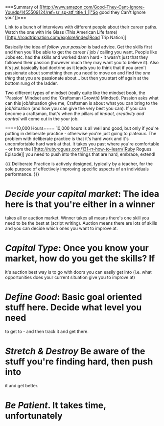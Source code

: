 ===Summary of [[http://www.amazon.com/Good-They-Cant-Ignore-You/dp/1455509124/ref=sr_sp-atf_title_1_1|"So good they Can't Ignore you"]]===

Link to a bunch of interviews with different people about their career paths.
Watch the one with Irie Glass (This American Life fame)
[[http://roadtripnation.com/explore/index|Road Trip Nation]]

Basically the idea of *_follow your passion_* is bad advice.  Get the skills
first and then you'll be able to get the career / job / calling you want.
People like Jobs etc. had the skills and worked damn hard - it wasn't just that
they followed their passion (however much they may want you to believe it).
Also it's just basically bad doctrine as it leads you to think that if you
aren't passionate about something then you need to move on and find the *one
thing* that you are passionate about... but then you start off again at the
bottom rung of the ladder.

Two different types of mindset (really quite like the mindset book, the
'Passion' Mindset and the 'Craftsman (Growth) Mindset).  Passion asks what can
this job/situation give me, Craftsman is about what you can bring to the
job/situation (and how you can give the very best you can).  If you can become
a craftsman, that's when the pillars of *impact, creativity and control* will
come out in the your job.

====10,000 Hours====
10,000 hours is all well and good, but only if you're putting in
deliberate practice - otherwise you're just going to plateaux.  The problem
with deliberate practice is that it's hard work and it's uncomfortable hard
work at that.  It takes you past where you're comfortable - or from the
[[http://rubyrogues.com/131-rr-how-to-learn/|Ruby Rogues Episode]] you need to push
into the things that are hard, embrace, extend!

{{{
  Deliberate Practice is actively designed, typically by a teacher, for the
  sole purpose of effectively improving specific aspects of an individuals
  performance.
}}}

# *Decide your capital market*:  The idea here is that you're either in a winner
  takes all or auction market.  Winner takes all means there's one skill you
  need to be the best at (script writing).  Auction means there are lots of
  skills and you can decide which ones you want to improve at.
# *Capital Type*:  Once you know your market, how do you get the skills?  If
  it's auction best way is to go with doors you can easily get into (i.e. what
  opportunities does your current situation give you to improve at)
# *Define Good*:  Basic goal oriented stuff here.  Decide what level you need
  to get to - and then track it and get there.
# *Stretch & Destroy* Be aware of the stuff you're finding hard, then push into
  it and get better.
# *Be Patient*.  It takes time, unfortunately
